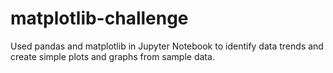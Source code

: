 # matplotlib-challenge
Used pandas and matplotlib in Jupyter Notebook to identify data trends and create simple plots and graphs from sample data.

